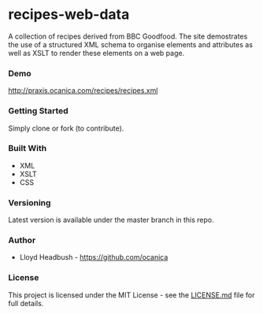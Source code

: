 # recipes-web-data

A collection of recipes derived from BBC Goodfood. The site demostrates the use of a structured XML schema to organise elements and attributes as well as XSLT to render these elements on a web page.

### Demo
http://praxis.ocanica.com/recipes/recipes.xml

### Getting Started
Simply clone or fork (to contribute).

### Built With
 - XML
 - XSLT
 - CSS

### Versioning
Latest version is available under the master branch in this repo.

### Author
 - Lloyd Headbush - https://github.com/ocanica

### License
This project is licensed under the MIT License - see the [LICENSE.md](https://github.com/ocanica/recipes-web-data/blob/master/LICENSE) file for full details.
